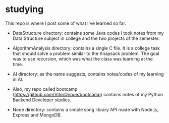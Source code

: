 # studying

This repo is where I post some of what I've learned so far.

+ DataStructure directory: contains some Java codes I took notes from my Data Structure subject in college and the two projects of the semester.

+ AlgorithmAnalysis directory: contains a single C file. It is a college task that should solve a problem similar to the Knapsack problem. The goal was to use recursion, which was what the class was learning at the time.

+ AI directory: as the name suggests, contains notes/codes of my learning in AI.

+ Also, my repo called bootcamp (https://github.com/VitorOnoue/bootcamp) contains notes of my Python Backend Developer studies.

+ Node directory: contains a simple song library API made with Node.js, Express and MongoDB.
